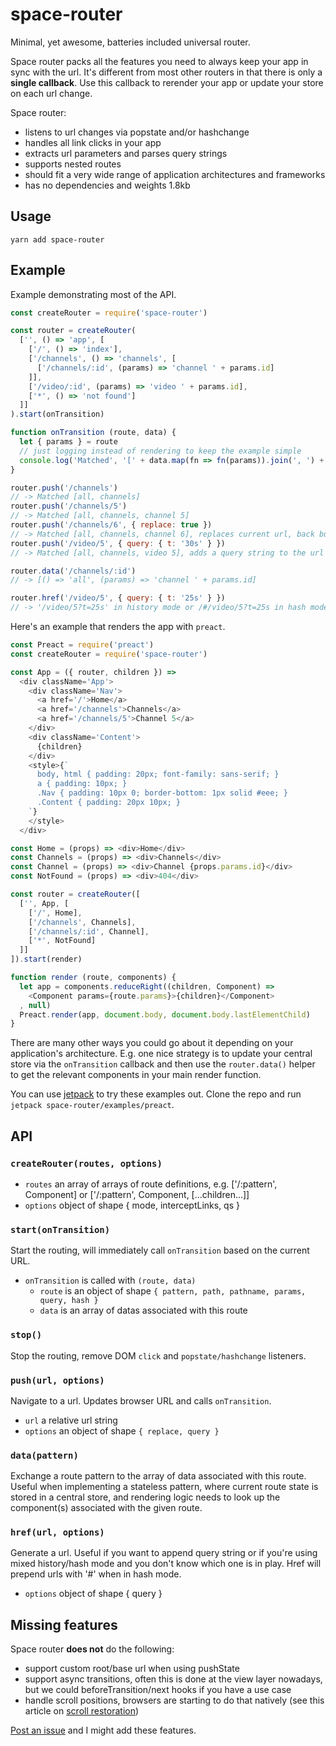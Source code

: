 # space-router

Minimal, yet awesome, batteries included universal router.

Space router packs all the features you need to always keep your app in sync with the url. It's different from most other routers in that there is only a **single callback**. Use this callback to rerender your app or update your store on each url change.

Space router:

- listens to url changes via popstate and/or hashchange
- handles all link clicks in your app
- extracts url parameters and parses query strings
- supports nested routes
- should fit a very wide range of application architectures and frameworks
- has no dependencies and weights 1.8kb

## Usage

    yarn add space-router

## Example

Example demonstrating most of the API.

```js
const createRouter = require('space-router')

const router = createRouter(
  ['', () => 'app', [
    ['/', () => 'index'],
    ['/channels', () => 'channels', [
      ['/channels/:id', (params) => 'channel ' + params.id]
    ]],
    ['/video/:id', (params) => 'video ' + params.id],
    ['*', () => 'not found']
  ]]
).start(onTransition)

function onTransition (route, data) {
  let { params } = route
  // just logging instead of rendering to keep the example simple
  console.log('Matched', '[' + data.map(fn => fn(params)).join(', ') + ']')
}

router.push('/channels')
// -> Matched [all, channels]
router.push('/channels/5')
// -> Matched [all, channels, channel 5]
router.push('/channels/6', { replace: true })
// -> Matched [all, channels, channel 6], replaces current url, back button goes to /channels
router.push('/video/5', { query: { t: '30s' } })
// -> Matched [all, channels, video 5], adds a query string to the url /video/5?t=30s

router.data('/channels/:id')
// -> [() => 'all', (params) => 'channel ' + params.id]

router.href('/video/5', { query: { t: '25s' } })
// -> '/video/5?t=25s' in history mode or /#/video/5?t=25s in hash mode
```

Here's an example that renders the app with `preact`.

```js
const Preact = require('preact')
const createRouter = require('space-router')

const App = ({ router, children }) =>
  <div className='App'>
    <div className='Nav'>
      <a href='/'>Home</a>
      <a href='/channels'>Channels</a>
      <a href='/channels/5'>Channel 5</a>
    </div>
    <div className='Content'>
      {children}
    </div>
    <style>{`
      body, html { padding: 20px; font-family: sans-serif; }
      a { padding: 10px; }
      .Nav { padding: 10px 0; border-bottom: 1px solid #eee; }
      .Content { padding: 20px 10px; }
    `}
    </style>
  </div>

const Home = (props) => <div>Home</div>
const Channels = (props) => <div>Channels</div>
const Channel = (props) => <div>Channel {props.params.id}</div>
const NotFound = (props) => <div>404</div>

const router = createRouter([
  ['', App, [
    ['/', Home],
    ['/channels', Channels],
    ['/channels/:id', Channel],
    ['*', NotFound]
  ]]
]).start(render)

function render (route, components) {
  let app = components.reduceRight((children, Component) =>
    <Component params={route.params}>{children}</Component>
  , null)
  Preact.render(app, document.body, document.body.lastElementChild)
}
```

There are many other ways you could go about it depending on your application's architecture. E.g. one nice strategy is to update your central store via the `onTransition` callback and then use the `router.data()` helper to get the relevant components in your main render function.

You can use [jetpack](https://github.com/KidkArolis/jetpack) to try these examples out. Clone the repo and run `jetpack space-router/examples/preact`.

## API

### `createRouter(routes, options)`

* `routes` an array of arrays of route definitions, e.g. ['/:pattern', Component] or ['/:pattern', Component, [...children...]]
* `options` object of shape { mode, interceptLinks, qs }

### `start(onTransition)`

Start the routing, will immediately call `onTransition` based on the current URL.

* `onTransition` is called with `(route, data)`
  - `route` is an object of shape `{ pattern, path, pathname, params, query, hash }`
  - `data` is an array of datas associated with this route

### `stop()`

Stop the routing, remove DOM `click` and `popstate/hashchange` listeners.

### `push(url, options)`

Navigate to a url. Updates browser URL and calls `onTransition`.

- `url` a relative url string
- `options` an object of shape `{ replace, query }`

### `data(pattern)`

Exchange a route pattern to the array of data associated with this route. Useful when implementing a stateless pattern, where current route state is stored in a central store, and rendering logic needs to look up the component(s) associated with the given route.

### `href(url, options)`

Generate a url. Useful if you want to append query string or if you're using mixed history/hash mode and you don't know which one is in play. Href will prepend urls with '#' when in hash mode.

* `options` object of shape { query }

## Missing features

Space router **does not** do the following:

- support custom root/base url when using pushState
- support async transitions, often this is done at the view layer nowadays, but we could beforeTransition/next hooks if you have a use case
- handle scroll positions, browsers are starting to do that natively (see this article on [scroll restoration](https://reacttraining.com/react-router/web/guides/scroll-restoration))

[Post an issue](https://github.com/KidkArolis/space-router/issues/new) and I might add these features.
